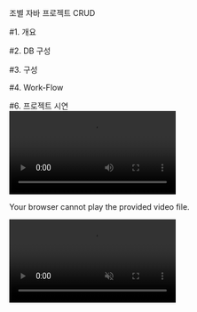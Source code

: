 조별 자바 프로젝트 CRUD

#1. 개요

#2. DB 구성

#3. 구성

#4. Work-Flow

#6. 프로젝트 시연 <br>
<video controls>
  <source src="[https://storage.googleapis.com/web-dev-assets/video-and-source-tags/chrome.webm](https://github.com/AumKyungSub/backtest/assets/97381242/3b42963e-2045-47c4-90a6-208a3724ca52)" type="video/webm">
  <p>Your browser cannot play the provided video file.</p>
</video>
<video src="https://github.com/AumKyungSub/backtest/assets/97381242/3b42963e-2045-47c4-90a6-208a3724ca52" muted autoplay loop></video>


